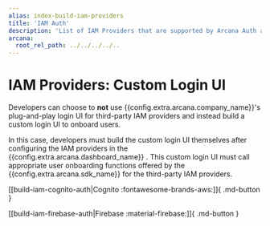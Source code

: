 ```yaml
---
alias: index-build-iam-providers
title: 'IAM Auth'
description: 'List of IAM Providers that are supported by Arcana Auth and how to build user authentication for onboarding Vanilla HTML/CSS/JS Web3 app users in apps integrated with the Arcana Auth SDK.'
arcana:
  root_rel_path: ../../../../..
---
```


# IAM Providers: Custom Login UI

Developers can choose to **not** use {{config.extra.arcana.company_name}}'s  plug-and-play login UI for third-party IAM providers and instead build a custom login UI to onboard users.

In this case, developers must build the custom login UI themselves after configuring the IAM providers in the {{config.extra.arcana.dashboard_name}} . This custom login UI must call appropriate user onboarding functions offered by the {{config.extra.arcana.sdk_name}} for the third-party IAM providers.

[[build-iam-cognito-auth|Cognito :fontawesome-brands-aws:]]{ .md-button }

[[build-iam-firebase-auth|Firebase :material-firebase:]]{ .md-button }